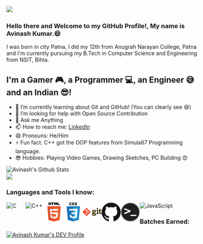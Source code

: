 ![](https://komarev.com/ghpvc/?username=avinashbest&color=47ccb3)

### Hello there and Welcome to my GitHub Profile!, My name is Avinash Kumar.😄

I was born in city Patna, I did my 12th from Anugrah Narayan College, Patna and I'm
currently pursuing my B.Tech in Computer Science and Engineering from NSIT, Bihta.

## I'm a Gamer 🎮, a Programmer 💻, an Engineer 😅 and an Indian 😎!

- 🌱 I’m currently learning about Git and GitHub! (You can clearly see 😄)
- 🤔 I’m looking for help with Open Source Contribution
- 💬 Ask me Anything
- 📫 How to reach me: [LinkedIn](https://www.linkedin.com/in/avinashbest/)
- 😄 Pronouns: He/Him
- ⚡ Fun fact: C++ got the OOP features from Simula67 Programming language.
- 😎 Hobbies: Playing Video Games, Drawing Sketches, PC Building 😍

<img align="left" alt="Avinash's Github Stats" src="https://github-readme-stats.codestackr.vercel.app/api?username=avinashbest&show_icons=true&hide_border=true" />
<br>
<a href="https://github.com/avinashbest/github-readme-stats"><img align="center" src="https://github-readme-stats.vercel.app/api/top-langs/?username=avinashbest&layout=compact" /></a>

### Languages and Tools I know:

<img align = "left" src="https://devicons.github.io/devicon/devicon.git/icons/c/c-original.svg" alt="C" width="50" height="50" />
<img align="left" alt="C++" width="50px" src="https://devicons.github.io/devicon/devicon.git/icons/cplusplus/cplusplus-original.svg" />
<img align="left" alt="HTML5" width="50px" src="https://raw.githubusercontent.com/github/explore/80688e429a7d4ef2fca1e82350fe8e3517d3494d/topics/html/html.png" />
<img align="left" alt="CSS3" width="50px" src="https://raw.githubusercontent.com/github/explore/80688e429a7d4ef2fca1e82350fe8e3517d3494d/topics/css/css.png" />
<img align="left" alt="Git" width="50px" src="https://raw.githubusercontent.com/github/explore/80688e429a7d4ef2fca1e82350fe8e3517d3494d/topics/git/git.png" />
<img align="left" alt="GitHub" width="50px" src="https://raw.githubusercontent.com/github/explore/78df643247d429f6cc873026c0622819ad797942/topics/github/github.png" />
<img align="left" alt="Terminal" width="50px" src="https://raw.githubusercontent.com/github/explore/80688e429a7d4ef2fca1e82350fe8e3517d3494d/topics/terminal/terminal.png" />
<img src="https://devicons.github.io/devicon/devicon.git/icons/javascript/javascript-original.svg" alt="JavaScript" width="50" height="50" />
<!-- <img src="https://devicons.github.io/devicon/devicon.git/icons/python/python-original.svg" alt="Python" width="50" height="50" /> -->

<!-- <img src="https://devicons.github.io/devicon/devicon.git/icons/java/java-original.svg" alt="Java" width="50" height="50" /> -->

### Batches Earned:
<a href="https://dev.to/avinashbest">
  <img src="https://d2fltix0v2e0sb.cloudfront.net/dev-badge.svg" alt="Avinash Kumar's DEV Profile" height="30" width="30">
</a>
